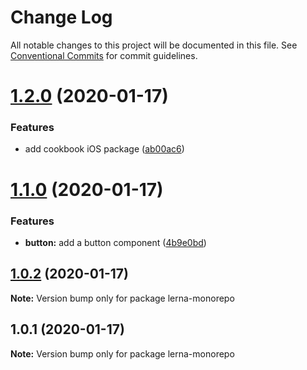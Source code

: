 # Change Log

All notable changes to this project will be documented in this file.
See [Conventional Commits](https://conventionalcommits.org) for commit guidelines.

# [1.2.0](https://github.com/aibolik/lerna-monorepo/compare/v1.1.0...v1.2.0) (2020-01-17)


### Features

* add cookbook iOS package ([ab00ac6](https://github.com/aibolik/lerna-monorepo/commit/ab00ac6ff3ff9e1c4f249156fd507e63f223bd16))





# [1.1.0](https://github.com/aibolik/lerna-monorepo/compare/v1.0.2...v1.1.0) (2020-01-17)


### Features

* **button:** add a button component ([4b9e0bd](https://github.com/aibolik/lerna-monorepo/commit/4b9e0bdd7e2a14390ea10848a27944cbb35afcf6))





## [1.0.2](https://github.com/aibolik/lerna-monorepo/compare/v1.0.1...v1.0.2) (2020-01-17)

**Note:** Version bump only for package lerna-monorepo





## 1.0.1 (2020-01-17)

**Note:** Version bump only for package lerna-monorepo
